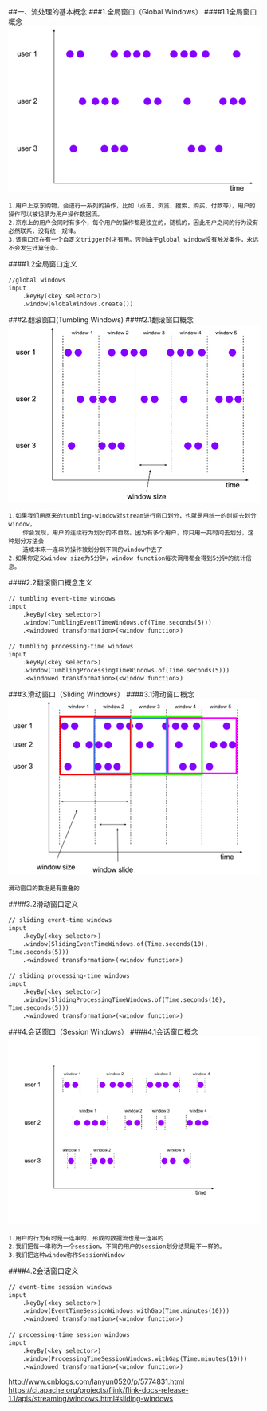 
##一、流处理的基本概念
###1.全局窗口（Global Windows）
####1.1全局窗口概念
![](images/Snip20161205_10.png) 
```
1.用户上京东购物，会进行一系列的操作，比如（点击、浏览、搜索、购买、付款等），用户的操作可以被记录为用户操作数据流。
2.京东上的用户会同时有多个，每个用户的操作都是独立的，随机的，因此用户之间的行为没有必然联系，没有统一规律。
3.该窗口仅在有一个自定义trigger时才有用。否则由于global window没有触发条件，永远不会发生计算任务。
```
####1.2全局窗口定义
```
//global windows
input
    .keyBy(<key selector>)
    .window(GlobalWindows.create())
```

###2.翻滚窗口(Tumbling Windows)
####2.1翻滚窗口概念
![](images/Snip20161205_11.png) 
```
1.如果我们用原来的tumbling-window对stream进行窗口划分，也就是用统一的时间去划分window，
    你会发现，用户的连续行为划分的不自然。因为有多个用户，你只用一共时间去划分，这种划分方法会
    造成本来一连串的操作被划分到不同的window中去了
2.如果你定义window size为5分钟，window function每次调用都会得到5分钟的统计信息。
```
####2.2翻滚窗口概念定义
```
// tumbling event-time windows
input
    .keyBy(<key selector>)
    .window(TumblingEventTimeWindows.of(Time.seconds(5)))
    .<windowed transformation>(<window function>)

// tumbling processing-time windows
input
    .keyBy(<key selector>)
    .window(TumblingProcessingTimeWindows.of(Time.seconds(5)))
    .<windowed transformation>(<window function>)

```
###3.滑动窗口（Sliding Windows）
####3.1滑动窗口概念
![](images/Snip20161205_12.png) 
```
滑动窗口的数据是有重叠的
```
####3.2滑动窗口定义
```
// sliding event-time windows
input
    .keyBy(<key selector>)
    .window(SlidingEventTimeWindows.of(Time.seconds(10), Time.seconds(5)))
    .<windowed transformation>(<window function>)
    
// sliding processing-time windows
input
    .keyBy(<key selector>)
    .window(SlidingProcessingTimeWindows.of(Time.seconds(10), Time.seconds(5)))
    .<windowed transformation>(<window function>)
```

###4.会话窗口（Session Windows）
####4.1会话窗口概念
![](images/example-input-with-sessions.png) 
```
1.用户的行为有时是一连串的，形成的数据流也是一连串的
2.我们把每一串称为一个session，不同的用户的session划分结果是不一样的。
3.我们把这种window称作SessionWindow
```
####4.2会话窗口定义
```  
// event-time session windows
input
    .keyBy(<key selector>)
    .window(EventTimeSessionWindows.withGap(Time.minutes(10)))
    .<windowed transformation>(<window function>)

// processing-time session windows
input
    .keyBy(<key selector>)
    .window(ProcessingTimeSessionWindows.withGap(Time.minutes(10)))
    .<windowed transformation>(<window function>)
```

http://www.cnblogs.com/lanyun0520/p/5774831.html
https://ci.apache.org/projects/flink/flink-docs-release-1.1/apis/streaming/windows.html#sliding-windows